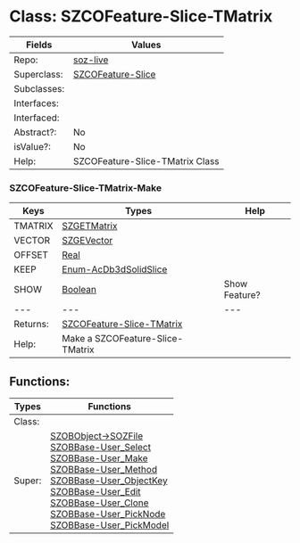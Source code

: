 
# Class:	SZCOFeature-Slice-TMatrix

| Fields | Values |
| --------- | --------- |
| Repo: | [soz-live](/repos/soz-live.html) |
| Superclass: | [SZCOFeature-Slice](SZCOFeature-Slice.html) |
| Subclasses: |  |
| Interfaces: |  |
| Interfaced: |  |
| Abstract?: | No |
| isValue?: | No |
| Help: | SZCOFeature-Slice-TMatrix Class |

### SZCOFeature-Slice-TMatrix-Make

| Keys | Types | Help |
| --------- | --------- | --------- |
| TMATRIX | [SZGETMatrix](SZGETMatrix.html) |  |
| VECTOR | [SZGEVector](SZGEVector.html) |  |
| OFFSET | [Real](Real.html) |  |
| KEEP | [Enum-AcDb3dSolidSlice](Enum-AcDb3dSolidSlice.html) |  |
| SHOW | [Boolean](Boolean.html) | Show Feature? |
| --- | --- | --- |
| Returns: | [SZCOFeature-Slice-TMatrix](SZCOFeature-Slice-TMatrix.html) |
| Help: | Make a SZCOFeature-Slice-TMatrix |


## Functions:

| Types | Functions |
| --------- | --------- |
| Class: |  |
| Super: | [SZOBObject->SOZFile](SZOBObject.html) <br> [SZOBBase-User_Select](SZOBBase.html) <br> [SZOBBase-User_Make](SZOBBase.html) <br> [SZOBBase-User_Method](SZOBBase.html) <br> [SZOBBase-User_ObjectKey](SZOBBase.html) <br> [SZOBBase-User_Edit](SZOBBase.html) <br> [SZOBBase-User_Clone](SZOBBase.html) <br> [SZOBBase-User_PickNode](SZOBBase.html) <br> [SZOBBase-User_PickModel](SZOBBase.html) |


